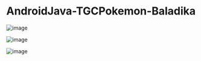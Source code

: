# AndroidJava-TGCPokemon-Baladika

![image](https://github.com/baladikaal/AndroidJava-TGCPokemon-Baladika/assets/74690318/eabbca95-2d0a-4ed0-ba9d-f59a765291d5)

![image](https://github.com/baladikaal/AndroidJava-TGCPokemon-Baladika/assets/74690318/f82de346-caa5-4be5-8c62-b39fb3d6c1a5)

![image](https://github.com/baladikaal/AndroidJava-TGCPokemon-Baladika/assets/74690318/ccbe5d9a-d771-456a-84e6-1e27eb3c948c)

